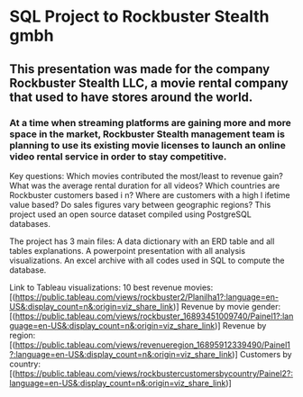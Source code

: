 # SQL Project to Rockbuster Stealth gmbh
## This presentation was made for the company Rockbuster Stealth LLC, a movie rental company that used to have stores around the world. 
### At a time when streaming platforms are gaining more and more space in the market,  Rockbuster Stealth management team is planning to use its existing movie licenses to launch an online video rental service in order to stay competitive.

Key questions: Which movies contributed the most/least to revenue gain?
               What was the average rental duration for all videos?
               Which countries are Rockbuster customers based i n?
               Where are customers with a high l ifetime value based?
               Do sales figures vary between geographic regions?
This project used an open source dataset compiled using PostgreSQL databases.

The project has 3 main files: A data dictionary with an ERD table and all tables explanations.
                              A powerpoint presentation with all analysis visualizations.
                              An excel archive with all codes used in SQL to compute the database.

Link to Tableau visualizations: 
10 best revenue movies: [(https://public.tableau.com/views/rockbuster2/Planilha1?:language=en-US&:display_count=n&:origin=viz_share_link)]
Revenue by movie gender: [(https://public.tableau.com/views/rockbuster_16893451009740/Painel1?:language=en-US&:display_count=n&:origin=viz_share_link)]
Revenue by region: [(https://public.tableau.com/views/revenueregion_16895912339490/Painel1?:language=en-US&:display_count=n&:origin=viz_share_link)]
Customers by country: [(https://public.tableau.com/views/rockbustercustomersbycountry/Painel2?:language=en-US&:display_count=n&:origin=viz_share_link)]
